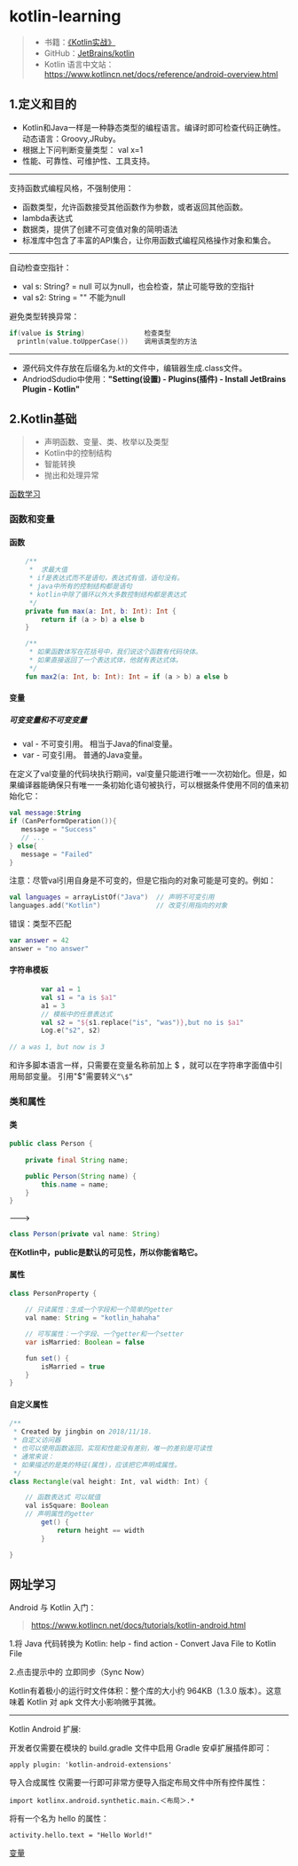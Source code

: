 # kotlin-learning

>  - 书籍：[《Kotlin实战》][1]
>  - GitHub：[JetBrains/kotlin][2]
>  - Kotlin 语言中文站：https://www.kotlincn.net/docs/reference/android-overview.html

## 1.定义和目的
 - Kotlin和Java一样是一种静态类型的编程语言。编译时即可检查代码正确性。动态语言：Groovy,JRuby。
 - 根据上下问判断变量类型： val x=1
 - 性能、可靠性、可维护性、工具支持。

---

支持函数式编程风格，不强制使用：

 - 函数类型，允许函数接受其他函数作为参数，或者返回其他函数。
 - lambda表达式
 - 数据类，提供了创建不可变值对象的简明语法
 - 标准库中包含了丰富的API集合，让你用函数式编程风格操作对象和集合。

---
自动检查空指针：

 - val s: String? = null  可以为null，也会检查，禁止可能导致的空指针
 - val s2: String = ""    不能为null

避免类型转换异常：

```kotlin
if(value is String)               检查类型
  println(value.toUpperCase())    调用该类型的方法
```

---

 - 源代码文件存放在后缀名为.kt的文件中，编辑器生成.class文件。
 - AndriodSdudio中使用：**"Setting(设置) - Plugins(插件) - Install JetBrains Plugin - Kotlin"**


## 2.Kotlin基础

> - 声明函数、变量、类、枚举以及类型
> - Kotlin中的控制结构
> - 智能转换
> - 抛出和处理异常

[函数学习](https://github.com/youlookwhat/kotlin-learning/blob/master/kotlin/app/src/main/java/com/kotlin/jingbin/kotlinapp/MainActivity.kt)

### 函数和变量
#### 函数

```kotlin
	/**
     *  求最大值
     * if是表达式而不是语句，表达式有值，语句没有。
     * java中所有的控制结构都是语句
     * kotlin中除了循环以外大多数控制结构都是表达式
     */
    private fun max(a: Int, b: Int): Int {
        return if (a > b) a else b
    }

    /**
     * 如果函数体写在花括号中，我们说这个函数有代码块体。
     * 如果直接返回了一个表达式体，他就有表达式体。
     */
    fun max2(a: Int, b: Int): Int = if (a > b) a else b
```

#### 变量
##### 可变变量和不可变变量

 - val - 不可变引用。 相当于Java的final变量。
 - var - 可变引用。   普通的Java变量。

在定义了val变量的代码块执行期间，val变量只能进行唯一一次初始化。但是，如果编译器能确保只有唯一一条初始化语句被执行，可以根据条件使用不同的值来初始化它：

```kotlin
val message:String
if (CanPerformOperation()){
   message = "Success"
   // ...
} else{
   message = "Failed"
}
```

注意：尽管val引用自身是不可变的，但是它指向的对象可能是可变的。例如：

```kotlin
val languages = arrayListOf("Java")  // 声明不可变引用
languages.add("Kotlin")              // 改变引用指向的对象
```

错误：类型不匹配

```kotlin
var answer = 42
answer = "no answer"
```

#### 字符串模板
```kotlin
		var a1 = 1
        val s1 = "a is $a1"
        a1 = 3
        // 模板中的任意表达式
        val s2 = "${s1.replace("is", "was")},but no is $a1"
        Log.e("s2", s2)
        
// a was 1, but now is 3
```

和许多脚本语言一样，只需要在变量名称前加上 $ ，就可以在字符串字面值中引用局部变量。
引用"$"需要转义``“\$”``

### 类和属性
#### 类
```java
public class Person {
    
    private final String name;

    public Person(String name) {
        this.name = name;
    }
}
```

--->

```java
class Person(private val name: String)
```
**在Kotlin中，public是默认的可见性，所以你能省略它。**

#### 属性
```java
class PersonProperty {

    // 只读属性：生成一个字段和一个简单的getter
    val name: String = "kotlin_hahaha"

    // 可写属性：一个字段、一个getter和一个setter
    var isMarried: Boolean = false

    fun set() {
        isMarried = true
    }
}
```

#### 自定义属性
```java
/**
 * Created by jingbin on 2018/11/18.
 * 自定义访问器
 * 也可以使用函数返回，实现和性能没有差别，唯一的差别是可读性
 * 通常来说：
 * 如果描述的是类的特征(属性)，应该把它声明成属性。
 */
class Rectangle(val height: Int, val width: Int) {

    // 函数表达式 可以赋值
    val isSquare: Boolean
    // 声明属性的getter
        get() {
            return height == width
        }

}
```



## 网址学习

Android 与 Kotlin 入门：
> https://www.kotlincn.net/docs/tutorials/kotlin-android.html

1.将 Java 代码转换为 Kotlin:
help - find action - Convert Java File to Kotlin File

2.点击提示中的 立即同步（Sync Now）

Kotlin有着极小的运行时文件体积：整个库的大小约 964KB（1.3.0 版本）。这意味着 Kotlin 对 apk 文件大小影响微乎其微。

---

Kotlin Android 扩展:

开发者仅需要在模块的 build.gradle 文件中启用 Gradle 安卓扩展插件即可：

```
apply plugin: 'kotlin-android-extensions'
```
导入合成属性
仅需要一行即可非常方便导入指定布局文件中所有控件属性：

```
import kotlinx.android.synthetic.main.＜布局＞.*
```

将有一个名为 hello 的属性：
```
activity.hello.text = "Hello World!"
```

[变量](https://www.kotlincn.net/docs/reference/basic-syntax.html)






































[1]:https://book.douban.com/subject/27093660/
[2]:https://github.com/JetBrains/kotlin